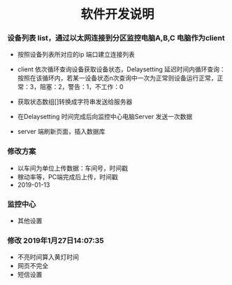 # <center> 软件开发说明 #

### 设备列表 list，通过以太网连接到分区监控电脑A,B,C 电脑作为client ###
* 按照设备列表所对应的ip 端口建立连接列表
* client 依次循环查询设备获取设备状态，Delaysetting 延迟时间内循环查询：按照在该循环内，若某一设备状态n次查询中一次为正常则设备运行正常，正常：3，阻塞：2，警告：1，不工作：0
* 获取状态数组[]转换成字符串发送给服务器

* 在Delaysetting 时间完成后向监控中心电脑Server 发送一次数据
* server 端刷新页面，插入数据库


### 修改方案 ###
* 以车间为单位上传数据：车间号，时间戳
* 稼动率等，PC端完成后上传，时间戳
* 2019-01-13

### 监控中心 ###
* 其他设置


### 修改 2019年1月27日14:07:35 ###
* 不亮时间算入黄灯时间
* 网页不完全
* 短信设置
